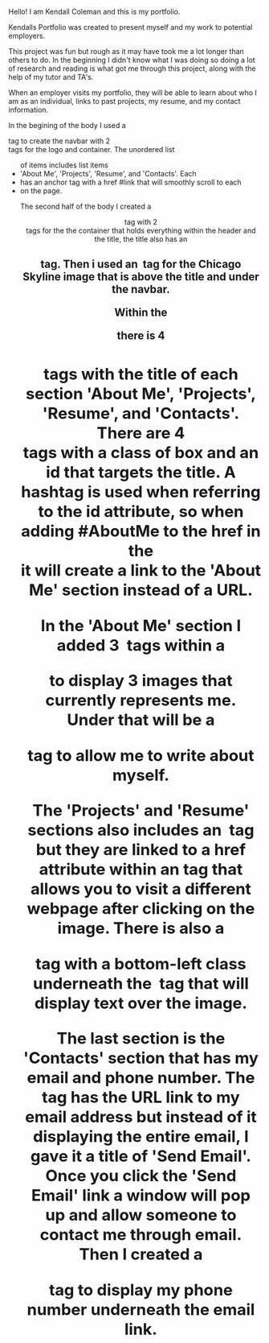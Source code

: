 Hello! I am Kendall Coleman and this is my portfolio.

Kendalls Portfolio was created to present myself and my work to potential employers.

This project was fun but rough as it may have took me a lot longer than others to do. In the beginning I didn't know what I was doing so doing a lot of research and reading is what got me through this project, along with the help of my tutor and TA's. 

When an employer visits my portfolio, they will be able to learn about who I am as an individual, links to past projects, my resume, and my contact information. 

In the begining of the body I used a <nav> tag to create the navbar with 2 <div> tags for the logo and container. The unordered list <ul> of items includes list items <li> 'About Me', 'Projects', 'Resume', and 'Contacts'. Each <li> has an anchor <a> tag with a href #link that will smoothly scroll to each <li> on the page.

The second half of the body I created a <header> tag with 2 <div> tags for the the container that holds everything within the header and the title, the title also has an <h1> tag. Then i used an <img> tag for the Chicago Skyline image that is above the title and under the navbar.

Within the <section> there is 4 <h2> tags with the title of each section 'About Me', 'Projects', 'Resume', and 'Contacts'. There are 4 <div> tags with a class of box and an id that targets the title. A hashtag is used when referring to the id attribute, so when adding #AboutMe to the href in the <nav> it will create a link to the 'About Me' section instead of a URL.

In the 'About Me' section I added 3 <img> tags within a <div> to display 3 images that currently represents me. Under that will be a <p> tag to allow me to write about myself.

The 'Projects' and 'Resume' sections also includes an <img> tag but they are linked to a href attribute within an <a> tag that allows you to visit a different webpage after clicking on the image. There is also a <div> tag with a bottom-left class underneath the <img> tag that will display text over the image.

The last section is the 'Contacts' section that has my email and phone number. The <a> tag has the URL link to my email address but instead of it displaying the entire email, I gave it a title of 'Send Email'. Once you click the 'Send Email' link a window will pop up and allow someone to contact me through email. Then I created a <p> tag to display my phone number underneath the email link.

